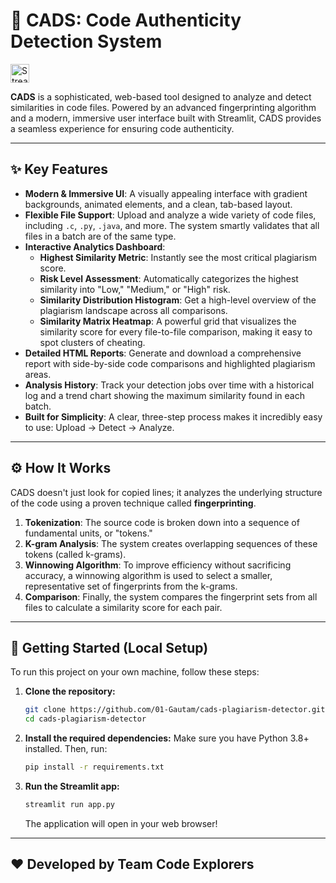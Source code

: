 # 🤖 CADS: Code Authenticity Detection System

<!-- Larger Streamlit badge -->
<a href="https://cads-plagiarism-detector-pt7v39zijm5niyo3mwly67.streamlit.app/" target="_blank">
  <img src="https://static.streamlit.io/badges/streamlit_badge_black_white.svg" alt="Streamlit App" style="height:30px;">
</a>

**CADS** is a sophisticated, web-based tool designed to analyze and detect similarities in code files. Powered by an advanced fingerprinting algorithm and a modern, immersive user interface built with Streamlit, CADS provides a seamless experience for ensuring code authenticity.

---

## ✨ Key Features

*   **Modern & Immersive UI**: A visually appealing interface with gradient backgrounds, animated elements, and a clean, tab-based layout.
*   **Flexible File Support**: Upload and analyze a wide variety of code files, including `.c`, `.py`, `.java`, and more. The system smartly validates that all files in a batch are of the same type.
*   **Interactive Analytics Dashboard**:
    *   **Highest Similarity Metric**: Instantly see the most critical plagiarism score.
    *   **Risk Level Assessment**: Automatically categorizes the highest similarity into "Low," "Medium," or "High" risk.
    *   **Similarity Distribution Histogram**: Get a high-level overview of the plagiarism landscape across all comparisons.
    *   **Similarity Matrix Heatmap**: A powerful grid that visualizes the similarity score for every file-to-file comparison, making it easy to spot clusters of cheating.
*   **Detailed HTML Reports**: Generate and download a comprehensive report with side-by-side code comparisons and highlighted plagiarism areas.
*   **Analysis History**: Track your detection jobs over time with a historical log and a trend chart showing the maximum similarity found in each batch.
*   **Built for Simplicity**: A clear, three-step process makes it incredibly easy to use: Upload -> Detect -> Analyze.

---

## ⚙️ How It Works

CADS doesn't just look for copied lines; it analyzes the underlying structure of the code using a proven technique called **fingerprinting**.

1.  **Tokenization**: The source code is broken down into a sequence of fundamental units, or "tokens."
2.  **K-gram Analysis**: The system creates overlapping sequences of these tokens (called k-grams).
3.  **Winnowing Algorithm**: To improve efficiency without sacrificing accuracy, a winnowing algorithm is used to select a smaller, representative set of fingerprints from the k-grams.
4.  **Comparison**: Finally, the system compares the fingerprint sets from all files to calculate a similarity score for each pair.

---

## 🚀 Getting Started (Local Setup)

To run this project on your own machine, follow these steps:

1.  **Clone the repository:**
    ```bash
    git clone https://github.com/01-Gautam/cads-plagiarism-detector.git
    cd cads-plagiarism-detector
    ```

2.  **Install the required dependencies:**
    Make sure you have Python 3.8+ installed. Then, run:
    ```bash
    pip install -r requirements.txt
    ```

3.  **Run the Streamlit app:**
    ```bash
    streamlit run app.py
    ```
    The application will open in your web browser!

---

## ❤️ Developed by Team Code Explorers
